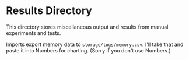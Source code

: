 # Results Directory

This directory stores miscellaneous output and results from manual experiments and tests.

Imports export memory data to `storage/logs/memory.csv`. I'll take that and paste it into Numbers for charting.
(Sorry if you don't use Numbers.)
